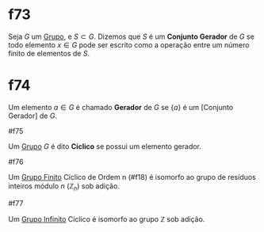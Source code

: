 # f73

Seja $G$ um [Grupo](#f11), e $S \subset G$. Dizemos que $S$ é um **Conjunto Gerador** de $G$ se todo elemento $x \in G$ pode ser escrito como a operação entre um número finito de elementos de $S$.


# f74

Um elemento $a \in G$ é chamado **Gerador** de $G$ se $\{a\}$ é um [Conjunto Gerador] de $G$.


#f75

Um [Grupo](#f11) $G$ é dito **Cíclico** se possui um elemento gerador.

#f76

Um [Grupo Finito](#f19) Cíclico de Ordem n (#f18) é isomorfo ao grupo de resíduos inteiros módulo $n$ ($\mathbb{Z}_n$) sob adição.

#f77

Um [Grupo Infinito](#f20) Cíclico é isomorfo ao grupo $\mathbb{Z}$ sob adição.